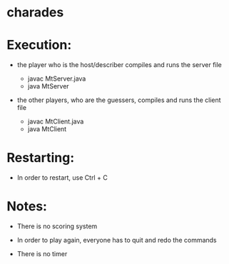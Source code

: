 # charades

# Execution:

- the player who is the host/describer compiles and runs the server file
  - javac MtServer.java
  - java MtServer

- the other players, who are the guessers, compiles and runs the client file
  - javac MtClient.java
  - java MtClient

# Restarting:

- In order to restart, use Ctrl + C

# Notes:

- There is no scoring system

- In order to play again, everyone has to quit and redo the commands

- There is no timer
